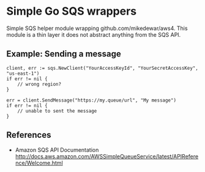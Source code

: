 # Simple Go SQS wrappers

Simple SQS helper module wrapping github.com/mikedewar/aws4. This module is a
thin layer it does not abstract anything from the SQS API.

## Example: Sending a message
```
client, err := sqs.NewClient("YourAccessKeyId", "YourSecretAccessKey", "us-east-1")
if err != nil {
	// wrong region?
}

err = client.SendMessage("https://my.queue/url", "My message")
if err != nil {
	// unable to sent the message
}
```

## References
 * Amazon SQS API Documentation
   http://docs.aws.amazon.com/AWSSimpleQueueService/latest/APIReference/Welcome.html
